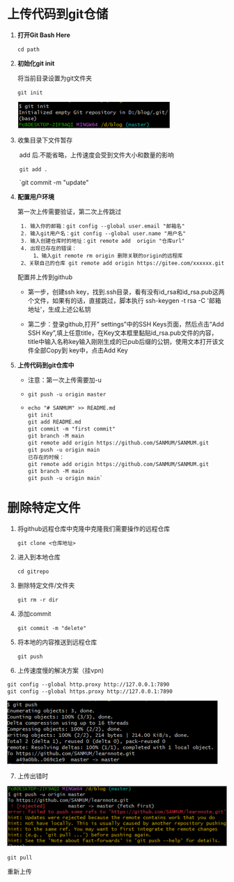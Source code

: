 # 上传代码到git仓储

1. **打开Git Bash Here**

   `cd path`

2. **初始化git init**

   将当前目录设置为git文件夹

   `git init`

   ![git](git_config.assets/git.png)

3. 收集目录下文件暂存

   ​	add 后.不能省略，上传速度会受到文件大小和数量的影响

   ​		`git add .`

   ​		`git commit -m "update"

4. **配置用户环境**

   第一次上传需要验证，第二次上传跳过

   ```
    1. 输入你的邮箱：git config --global user.email "邮箱名"
    2. 输入git用户名：git config --global user.name "用户名"
    3. 输入创建仓库时的地址：git remote add  origin "仓库url"
    4. 出现已存在的错误：
    	1、输入git remote rm origin 删除关联的origin的远程库
   	2、关联自己的仓库 git remote add origin https://gitee.com/xxxxxx.git
   
   ```

   配置并上传到github

   - 第一步，创建ssh key，找到.ssh目录，看有没有id_rsa和id_rsa.pub这两个文件，如果有的话，直接跳过，脚本执行 ssh-keygen -t rsa -C '邮箱地址'，生成上述公私钥

   - 第二步：登录github,打开” settings”中的SSH Keys页面，然后点击“Add SSH Key”,填上任意title，在Key文本框里黏贴id_rsa.pub文件的内容，title中输入名称key输入刚刚生成的已pub后缀的公钥，使用文本打开该文件全部Copy到 key中，点击Add Key

5. **上传代码到git仓库中**

   - 注意：第一次上传需要加-u

   - `git push -u origin master`

   - ```
     echo "# SANMUM" >> README.md
     git init
     git add README.md
     git commit -m "first commit"
     git branch -M main
     git remote add origin https://github.com/SANMUM/SANMUM.git
     git push -u origin main
     已存在的时候：
     git remote add origin https://github.com/SANMUM/SANMUM.git
     git branch -M main
     git push -u origin main`
     ```



# 删除特定文件

1. 将github远程仓库中克隆中克隆我们需要操作的远程仓库

   `git clone <仓库地址>`

2. 进入到本地仓库

    `cd gitrepo`

3. 删除特定文件/文件夹

    `git rm -r dir`

4. 添加commit

    `git commit -m "delete"`

5. 将本地的内容推送到远程仓库

    `git push`


6. 上传速度慢的解决方案（挂vpn)

  ```
  git config --global http.proxy http://127.0.0.1:7890
  git config --global https.proxy http://127.0.0.1:7890
  ```

  ![image-20221024133108731](git_config.assets/image-20221024133108731.png)

 7. 上传出错时

  ![image-20221024134043035](git_config.assets/image-20221024134043035.png)

  `git pull`

  重新上传
